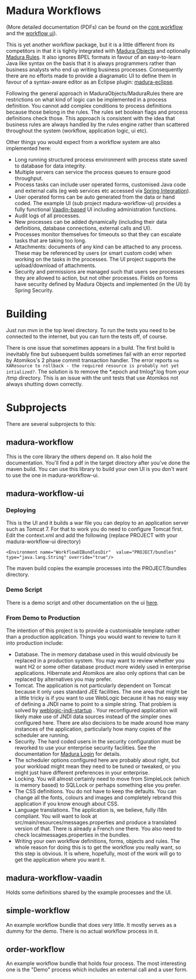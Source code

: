 Madura Workflows
===============

(More detailed documentation (PDFs) can be found on the [core workflow](http://www.madurasoftware.com/madura-workflow.pdf) and
the [workflow ui](http://www.madurasoftware.com/madura-workflow-ui.pdf)).

This is yet another workflow package, but it is a little different from its competitors in that it is tightly integrated with [Madura Objects](https://github.com/RogerParkinson/madura-objects-parent/tree/master/madura-objects) and optionally [Madura Rules](https://github.com/RogerParkinson/madura-objects-parent/tree/master/madura-rules). It also ignores BPEL formats in favour of an easy-to-learn Java like syntax on the basis that it is always programmers rather than business analysts who end up writing business processes. Consequently there are no efforts made to provide a diagramatic UI to define them in favour of a syntax-aware editor as an Eclipse plugin: [madura-eclipse](https://github.com/RogerParkinson/madura-eclipse).

Following the general approach in MaduraObjects/MaduraRules there are restrictions on what kind of logic can be implemented in a process definition. You cannot add complex conditions to process definitions because those belong in the rules. The rules set boolean flags and process definitions check those. This approach is consistent with the idea that business rules are always handled by the rules engine rather than scattered throughout the system (workflow, application logic, ui etc).

Other things you would expect from a workflow system are also implemented here:

* Long running structured process environment with process state saved to database for data integrity.
* Multiple servers can service the process queues to ensure good throughput.
* Process tasks can include user operated forms, customised Java code and external calls (eg web services etc accessed via [Spring Integration](http://projects.spring.io/spring-integration/)).
* User operated forms can be auto generated from the data or hand coded. The example UI (sub project madura-workflow-ui) provides a fully functional [Vaadin-based](https://vaadin.com/home) UI including administration functions.
* Audit logs of all processes.
* New processes can be added dynamically (including their data definitions, database connections, external calls and UI).
* Processes monitor themselves for timeouts so that they can escalate tasks that are taking too long.
* Attachments: documents of any kind can be attached to any process. These may be referenced by users (or smart custom code) when working on the tasks in the processes. The UI project supports the upload/download of attachments.
* Security and permissions are managed such that users see processes they are allowed to action, but not other processes. Fields on forms have security defined by Madura Objects and implemented (in the UI) by Spring Security.

# Building

Just run mvn in the top level directory. To run the tests you need to be connected to the internet, but you can turn the tests off, of course. 

There is one issue that sometimes appears in a build. The first build is inevitably fine but subsequent builds sometimes fail with an error reported by Atomikos's 2 phase commit transaction handler. The error reports `no XAResource to rollback - the required resource is probably not yet intialized?`. The solution is to remove the \*.epoch and tmlog\*.log from your /tmp directory. This is an issue with the unit tests that use Atomikos not always shutting down correctly.

# Subprojects

There are several subprojects to this:

## madura-workflow

This is the core library the others depend on. It also hold the documentation. You'll find a pdf in the target directory after you've done the maven build. You can use this library to build your own UI is you don't want to use the one in madura-workflow-ui.

## madura-workflow-ui

### Deploying
This is the UI and it builds a war file you can deploy to an application server such as Tomcat 7. For that to work you do need to configure Tomcat first. Edit the context.xml and add the following (replace PROJECT with your madura-workflow-ui directory)

`<Environment name="WorkflowUIBundlesDir" 
	value="PROJECT/bundles" 
	type="java.lang.String" override="true"/>`

The maven build copies the example processes into the PROJECT/bundles directory. 

### Demo Script
There is a demo script and other documentation on the ui [here](http://www.madurasoftware.com/madura-workflow-ui.pdf).

### From Demo to Production
The intention of this project is to provide a customisable template rather than a production application. Things you would want to review to turn it into production include:

 * Database. The in memory database used in this would obviously be replaced in a production system. You may want to review whether you want H2 or some other database product more widely used in enterprise applications. Hibernate and Atomikos are also only options that can be replaced by alternatives you may prefer.
 * Tomcat. The application is not particularly dependent on Tomcat because it only uses standard JEE facilities. The one area that might be a little tricky is if you want to use WebLogic because it has no easy way of defining a JNDI name to point to a simple string. That problem is solved by [weblogic-jndi-startup](https://github.com/RogerParkinson/weblogic-jndi-startup) . Your reconfigured application will likely make use of JNDI data sources instead of the simpler ones configured here. There are also decisions to be made around how many instances of the application, particularly how many copies of the scheduler are running.
 * Security. The hard coded users in the security configuration must be reworked to use your enterprise security facilities. See the documentation for [Madura Login](https://github.com/RogerParkinson/madura-vaadin-support/tree/master/madura-login) for details.
 * The scheduler options configured here are probably about right, but your workload might mean they need to be tuned or tweaked, or you might just have different preferences in your enterprise.
 * Locking. You will almost certainly need to move from SimpleLock (which is memory based) to SQLLock or perhaps something else you prefer.
 * The CSS definitions. You do not have to keep the defaults. You can change all the fonts, colours and images and completely rebrand this application if you know enough about CSS.
 * Language translations. The application is, we believe, fully i18n compliant. You will want to look at src/main/resources/messages.properties and produce a translated version of that. There is already a French one there. You also need to check localmessages.properties in the bundles.
 * Writing your own workflow definitions, forms, objects and rules. The whole reason for doing this is to get the workflow you really want, so this step is obvious. It is where, hopefully, most of the work will go to get the application where you want it.

## madura-workflow-vaadin

Holds some definitions shared by the example processes and the UI.

## simple-workflow

An example workflow bundle that does very little. It mostly serves as a dummy for the demo. There is no actual workflow process in it.

## order-workflow

An example workflow bundle that holds four process. The most interesting one is the "Demo" process which includes an external call and a user form.
